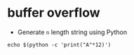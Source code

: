 # buffer overflow

- Generate `n` length string using Python

```shell
echo $(python -c 'print("A"*12)')
```

